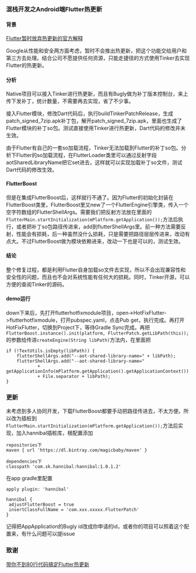 ### 混栈开发之Android端Flutter热更新



#### 背景
[Flutter暂时放弃热更新的官方解释](https://github.com/flutter/flutter/issues/14330#issuecomment-485565194)

Google从性能和安全两方面考虑，暂时不会推出热更新，把这个功能交给用户和第三方去处理。结合公司不愿提供任何资源，只能走捷径的方式使用Tinker去实现Flutter的热更新。

#### 分析
Native项目可以接入Tinker进行热更新，而且有Bugly做为补丁版本控制台，来上传下发补丁，统计数量，不需要再去实现，省了不少事。

接入Flutter模块，修改Dart代码后，执行buildTinkerPatchRelease，生成patch\_signed\_7zip.apk补丁包，解开patch\_signed\_7zip.apk，里面也生成了Flutter模块的补丁so包。测试直接使用Tinker进行热更新，Dart代码的修改并未生效。

由于Flutter有自己的一套so加载流程，Tinker无法加载到Flutter的补丁so包。分析下Flutter的so加载流程，在FlutterLoader类里可以通过反射字段aotSharedLibraryName把它set进去，这样就可以实现加载补丁so文件，测试Dart代码的修改生效。

#### FlutterBoost
但是在集成FlutterBoost后，这样就行不通了。因为Flutter的初始化封装在FlutterBoost类里，FlutterBoost里又new了一个FlutterEngine引擎类，传入一个空字符数组的FlutterShellArgs。需要我们把反射方法放在里面的```FlutterMain.startInitialization(mPlatform.getApplication());```方法后执行，或者把补丁so包路径传进来，add到flutterShellArgs里。前一种方法需要反射，性能会有损耗，后一种虽然没什么损耗，只是需要把路径层层传进来，改动有点大。不过FlutterBoost做为模块依赖进来，改动一下也是可以的，测试生效。

#### 结论
整个修复过程，都是利用Flutter自身加载so文件去实现，所以不会出现兼容性和安全性的问题，而且也不会对系统性能有任何大的损耗。同时，Tinker开源，可以方便的查阅Tinker的源码。



#### demo运行
down下来后，先打开flutterhotfixmodule项目，open->HotFixFlutter->flutterhotfixmodule，打开pubspec.yaml，点击Pub get，执行完成。再打开HotFixFlutter，切换到Project下，等待Gradle Sync完成。再把```FlutterBoost.instance().init(platform, FlutterPatch.getLibPath(this));```的参数给传进```createEngine(String libPath)```方法内，在里面把
 
```
if (!TextUtils.isEmpty(libPath)) {
    flutterShellArgs.add("--aot-shared-library-name=" + libPath);
    flutterShellArgs.add("--aot-shared-library-name="
            + getApplicationInfo(mPlatform.getApplication().getApplicationContext()).nativeLibraryDir
            + File.separator + libPath);
}
```
### 更新
未考虑到多人协同开发，下载FlutterBoost都要手动把路径传进去，不太方便。所以改为插桩到
```FlutterMain.startInitialization(mPlatform.getApplication());```方法后实现，加入hannibal插桩库，根配置添加  

```
repositories下
maven { url 'https://dl.bintray.com/magicbaby/maven' }

```
```
dependencies下
classpath 'com.sk.hannibal:hannibal:1.0.1.2'
```
  
在app gradle里配置  
  
```  
apply plugin: 'hannibal'
	
hannibal {
 adjustFlutterBoost = true
 insertClassFullName = 'com.xxx.xxxxx.FlutterPatch'
}
```
记得把AppApplication的Bugly id改成你申请的id，或者你的项目可以照着这个配置来，有什么问题可以提issue

### 致谢
[带你不到80行代码搞定Flutter热更新](https://cloud.tencent.com/developer/article/1531498)
	






